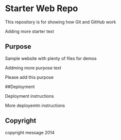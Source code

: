 # Starter Web Repo

This repository is for showing how Git and GitHub work

Adding more starter text

## Purpose

Sample website with plenty of files for demos

Addming more purpose text

Please add this purpose

##Deployment

Deployment instructions

More deployemtn instructions

## Copyright

copyright message 2014

